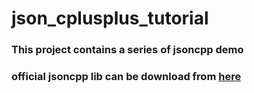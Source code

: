# json_cplusplus_tutorial
### This project contains a series of jsoncpp demo
### official jsoncpp lib can be download from [here](https://github.com/open-source-parsers/jsoncpp)
